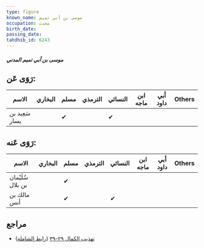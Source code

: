 ```yaml
---
type: figure
known_name: موسى بن أبي تميم
occupation: محدث
birth_date:
passing_date:
tahdhib_id: 6243
---
```

##### موسى بن أبي تميم المدني

## رَوَى عَن:
| الاسم          | البخاري | مسلم | الترمذي | النسائي | ابن ماجه | أبي داود | Others |
| -------------- | ------- | ---- | ------- | ------- | -------- | -------- | ------ |
| سَعِيد بن يسار |         | ✔    |         | ✔       |          |          |        |
## رَوَى عَنه:
| الاسم             | البخاري | مسلم | الترمذي | النسائي | ابن ماجه | أبي داود | Others |
| ----------------- | ------- | ---- | ------- | ------- | -------- | -------- | ------ |
| سُلَيْمان بن بلال |         | ✔    |         |         |          |          |        |
| مالك بن أنس       |         | ✔    |         | ✔       |          |          |        |
## مراجع
- [تهذيب الكمال ٢٩-٣٩](obsidian://open?vault=Tahdhib-al-Kamal&file=Figures/٦٢٤٣-موسى%20بن%20أبي%20تميم%20المدني) ([رابط الشاملة](https://shamela.ws/book/3722/15610))